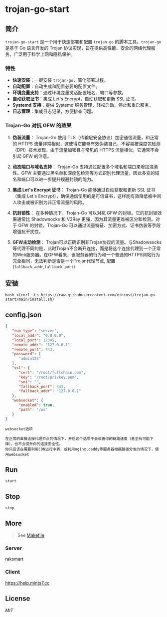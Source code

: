 # trojan-go-start
## 简介
`trojan-go-start` 是一个用于快速部署和配置 `trojan-go` 的脚本工具。`trojan-go` 是基于 Go 语言开发的 Trojan 协议实现，旨在提供高性能、安全的网络代理服务，广泛用于科学上网和隐私保护。

### 特性
- **快速安装**：一键安装 `trojan-go`，简化部署过程。
- **自动配置**：自动生成和配置必要的配置文件。
- **环境变量支持**：通过环境变量灵活配置域名、端口等参数。
- **自动获取证书**：集成 Let's Encrypt，自动获取和更新 SSL 证书。
- **Systemd 支持**：提供 Systemd 服务管理，轻松启动、停止和重启服务。
- **日志管理**：集成日志记录，方便排查问题。


### Trojan-Go 对抗 GFW 的效果

1. **伪装流量**：
   Trojan-Go 使用 TLS（传输层安全协议）加密通信流量，和正常的 HTTPS 流量非常相似，这使得它能够有效伪装自己，不容易被深度包检测（DPI）技术发现。由于流量加密且与常见的 HTTPS 流量相似，它通常不会引起 GFW 的注意。

2. **动态端口与域名支持**：
   Trojan-Go 支持通过配置多个域名和端口来增加混淆性。GFW 主要通过黑名单和深度包检测等方式识别代理流量，因此多变的域名和端口可以进一步提升规避封锁的能力。

3. **集成 Let's Encrypt 证书**：
   Trojan-Go 能够通过自动获取和更新 SSL 证书（集成 Let's Encrypt），确保通信使用的是可信证书，这样能有效降低被中间人攻击或被识别为非正常流量的风险。

4. **抗封锁性**：
   在多种情况下，Trojan-Go 可以对抗 GFW 的封锁。它的抗封锁效果通常比 Shadowsocks 和 V2Ray 更强，因为其流量更难被区分和检测。对于 GFW 的封锁，Trojan-Go 可以通过流量特征、加密方式、证书伪装等手段增强抗干扰性。

4. **GFW主动检测**：
   Trojan可以正确识别非Trojan协议的流量。与Shadowsocks等代理不同的是，此时Trojan不会断开连接，而是将这个连接代理到一个正常的Web服务器。在GFW看来，该服务器的行为和一个普通的HTTPS网站行为完全相同，无法判断是否是一个Trojan代理节点, 配置(`fallback_addr`,`fallback_port`)

## 安装

```shell
bash <(curl -Ls https://raw.githubusercontent.com/eininst/trojan-go-start/main/install.sh)
```

## config.json

```json
{
   "run_type": "server",
   "local_addr": "0.0.0.0",
   "local_port": 12345,
   "remote_addr": "127.0.0.1",
   "remote_port": 443,
   "password": [
      "admin123"
   ],
   "ssl": {
      "cert": "/root/fullchain.pem",
      "key": "/root/privkey.pem",
      "sni": "",
      "fallback_port": 443,
      "fallback_addr": "127.0.0.1"
   },
   "websocket": {
      "enabled": true,
      "path": "/ws"
   }
}
```

```text
websocket选项

在正常的直接连接代理节点的情况下，开启这个选项不会改善你的链路速度（甚至有可能下降），也不会提升你的连接安全性。
你只应该在需要利用CDN进行中转，或利用nginx,caddy等服务器根据路径分发的情况下，使用websocket
```

## Run
```shell
start
```

## Stop
```shell
stop
```

## More
> See [Makefile](/Makefile)


### Server
 raksmart

### Client
https://help.mints7.cc


## License

*MIT*